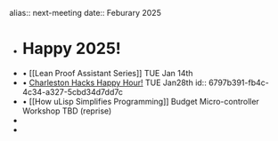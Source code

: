 alias:: next-meeting
date:: Feburary 2025

- # Happy 2025!
- • [[Lean Proof Assistant Series]] TUE Jan 14th
- • [Charleston Hacks Happy Hour!](https://meetup.com/charlestonhacks) TUE Jan28th
  id:: 6797b391-fb4c-4c34-a327-5cbd34d7dd7c
- • [[How uLisp Simplifies Programming]] Budget Micro-controller Workshop TBD (reprise)
-
-